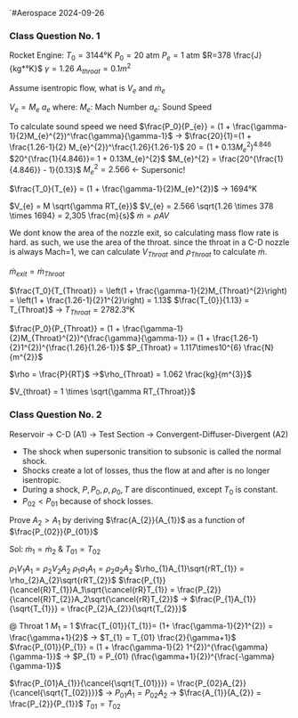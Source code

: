 `#Aerospace 2024-09-26

### Class Question No. 1
Rocket Engine:
$T_{0}= 3144\text{°K}$
$P_{0}= 20 \text{ atm}$
$P_{e} = 1\text{ atm}$
$R=378 \frac{J}{kg*°K}$
$\gamma = 1.26$
$A_{throat}=0.1m^{2}$


Assume isentropic flow, what is $V_e$ and $\dot{m}_{e}$

$V_{e} = M_{e}\ a_{e}$
where:
	$M_e$: Mach Number
	$a_e$: Sound Speed

To calculate sound speed we need
$\frac{P_0}{P_{e}} = (1 + \frac{\gamma-1}{2}M_{e}^{2})^\frac{\gamma}{\gamma-1}$ -> $\frac{20}{1}=(1 + \frac{1.26-1}{2} M_{e}^{2})^\frac{1.26}{1.26-1}$
$20 = (1 + 0.13M_{e}^{2})^{4.846}$
$20^{\frac{1}{4.846}}= 1 + 0.13M_{e}^{2}$ 
$M_{e}^{2} = \frac{20^{\frac{1}{4.846}} - 1}{0.13}$
$M_{e}^{2} = 2.566$ <- Supersonic!

$\frac{T_0}{T_{e}} = (1 + \frac{\gamma-1}{2}M_{e}^{2})$ -> 1694°K

$V_{e} = M \sqrt{\gamma RT_{e}}$
$V_{e} = 2.566 \sqrt{1.26 \times 378 \times 1694} = 2,305 \frac{m}{s}$
$\dot{m} = \rho A V$ 

We dont know the area of the nozzle exit, so calculating mass flow rate is hard. as such, we use the area of the throat. since the throat in a C-D nozzle is always Mach=1, we can calculate $V_{Throat}$ and $\rho_{Throat}$ to calculate $\dot{m}$.

$\dot{m}_{exit} = \dot{m}_{Throat}$

$\frac{T_0}{T_{Throat}} = \left(1 + \frac{\gamma-1}{2}M_{Throat}^{2}\right) = \left(1 + \frac{1.26-1}{2}1^{2}\right) = 1.13$
$\frac{T_{0}}{1.13} = T_{Throat}$ -> $T_{Throat} = 2782.3\text{°K}$

$\frac{P_0}{P_{Throat}} = (1 + \frac{\gamma-1}{2}M_{Throat}^{2})^{\frac{\gamma}{\gamma-1}} = (1 + \frac{1.26-1}{2}1^{2})^{\frac{1.26}{1.26-1}}$
$P_{Throat} = 1.117\times10^{6} \frac{N}{m^{2}}$

$\rho = \frac{P}{RT}$ ->$\rho_{Throat} = 1.062 \frac{kg}{m^{3}}$

$V_{throat} = 1 \times \sqrt{\gamma RT_{Throat}}$ 

### Class Question No. 2

Reservoir -> C-D (A1) -> Test Section -> Convergent-Diffuser-Divergent (A2)

- The shock when supersonic transition to subsonic is called the normal shock.
- Shocks create a lot of losses, thus the flow at and after is no longer isentropic.
- During a shock, $P, P_{0}, \rho, \rho_{0}, T$ are discontinued, except $T_{0}$ is constant.
- $P_{02} < P_{01}$ because of shock losses.

Prove $A_{2} > A_{1}$ by deriving $\frac{A_{2}}{A_{1}}$ as a function of $\frac{P_{02}}{P_{01}}$

Sol: $\dot m_{1} = \dot m_{2}$ & $T_{01} = T_{02}$

$\rho_{1}V_{1}A_{1} = \rho_{2}V_{2}A_{2}$
$\rho_{1}a_{1}A_{1} = \rho_{2}a_{2}A_{2}$
$\rho_{1}A_{1}\sqrt{rRT_{1}} = \rho_{2}A_{2}\sqrt{rRT_{2}}$
$\frac{P_{1}}{\cancel{R}T_{1}}A_1\sqrt{\cancel{rR}T_{1}} = \frac{P_{2}}{\cancel{R}T_{2}}A_2\sqrt{\cancel{rR}T_{2}}$ -> $\frac{P_{1}A_{1}}{\sqrt{T_{1}}} = \frac{P_{2}A_{2}}{\sqrt{T_{2}}}$

@ Throat 1 $M_1$ = 1
$\frac{T_{01}}{T_{1}}= (1+ \frac{\gamma-1}{2}1^{2}) = \frac{\gamma+1}{2}$ -> $T_{1} = T_{01} \frac{2}{\gamma+1}$
$\frac{P_{01}}{P_{1}} = (1 + \frac{\gamma-1}{2} 1^{2})^{\frac{\gamma}{\gamma-1}}$ -> $P_{1} = P_{01} (\frac{\gamma+1}{2})^{\frac{-\gamma}{\gamma-1}}$


$\frac{P_{01}A_{1}}{\cancel{\sqrt{T_{01}}}} = \frac{P_{02}A_{2}}{\cancel{\sqrt{T_{02}}}}$ -> $P_{01}A_{1} = P_{02}A_{2}$ -> $\frac{A_{1}}{A_{2}} = \frac{P_{2}}{P_{1}}$ 
$T_{01} = T_{02}$

